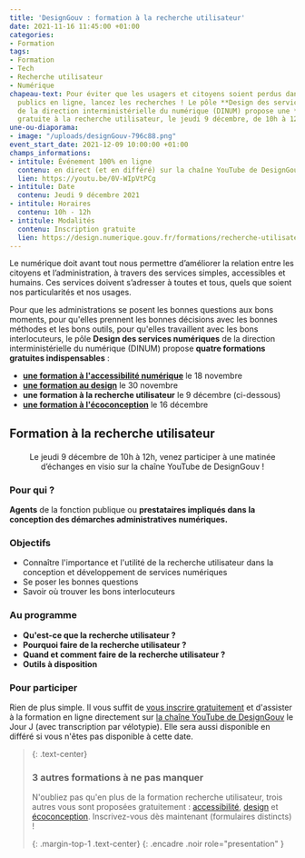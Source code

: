 ```yaml
---
title: 'DesignGouv : formation à la recherche utilisateur'
date: 2021-11-16 11:45:00 +01:00
categories:
- Formation
tags:
- Formation
- Tech
- Recherche utilisateur
- Numérique
chapeau-text: Pour éviter que les usagers et citoyens soient perdus dans vos services
  publics en ligne, lancez les recherches ! Le pôle **Design des services numériques**
  de la direction interministérielle du numérique (DINUM) propose une **formation
  gratuite à la recherche utilisateur, le jeudi 9 décembre, de 10h à 12h.**
une-ou-diaporama:
- image: "/uploads/designGouv-796c88.png"
event_start_date: 2021-12-09 10:00:00 +01:00
champs_informations:
- intitule: Événement 100% en ligne
  contenu: en direct (et en différé) sur la chaîne YouTube de DesignGouv
  lien: https://youtu.be/0V-WIpVtPCg
- intitule: Date
  contenu: Jeudi 9 décembre 2021
- intitule: Horaires
  contenu: 10h - 12h
- intitule: Modalités
  contenu: Inscription gratuite
  lien: https://design.numerique.gouv.fr/formations/recherche-utilisateur/
---
```


Le numérique doit avant tout nous permettre d’améliorer la relation entre les citoyens et l’administration, à travers des services simples, accessibles et humains. Ces services doivent s’adresser à toutes et tous, quels que soient nos particularités et nos usages.

Pour que les administrations se posent les bonnes questions aux bons moments, pour qu'elles prennent les bonnes décisions avec les bonnes méthodes et les bons outils, pour qu'elles travaillent avec les bons interlocuteurs, le pôle **Design des services numériques** de la direction interministérielle du numérique (DINUM) propose **quatre formations gratuites indispensables** : 
* **[une formation à l'accessibilité numérique](https://www.numerique.gouv.fr/agenda/designgouv-formation-accessibilite-numerique/)** le 18 novembre 
* **[une formation au design](https://www.numerique.gouv.fr/agenda/designgouv-formation-design/)** le 30 novembre 
* **une formation à la recherche utilisateur** le 9 décembre (ci-dessous)
* **[une formation à l'écoconception](https://www.numerique.gouv.fr/agenda/designgouv-formation-ecoconception/)** le 16 décembre

<h2 class="text-center">Formation à la recherche utilisateur</h2>
<div class="encadre"> <p style="margin-top: 20px; text-align:center;">Le jeudi 9 décembre de 10h à 12h, venez participer à une matinée d’échanges en visio sur la chaîne YouTube de DesignGouv&nbsp;!</p> </div>

<h3 class="h2">Pour qui ?</h3>

**Agents** de la fonction publique ou **prestataires impliqués dans la conception des démarches administratives numériques.** 

<h3 class="h2">Objectifs</h3>

* Connaître l'importance et l'utilité de la recherche utilisateur dans la conception et développement de services numériques
* Se poser les bonnes questions
* Savoir où trouver les bons interlocuteurs

<h3 class="h2">Au programme</h3>

* **Qu'est-ce que la recherche utilisateur ?**
* **Pourquoi faire de la recherche utilisateur ?**
* **Quand et comment faire de la recherche utilisateur ?**
* **Outils à disposition**

<h3 class="h2">Pour participer</h3>

Rien de plus simple. Il vous suffit de [vous inscrire gratuitement](https://design.numerique.gouv.fr/formations/recherche-utilisateur/) et d'assister à la formation en ligne directement sur [la chaîne YouTube de DesignGouv](https://www.youtube.com/channel/UCMH9lC8dSlRVRfb0LoKuJZw/featured) le Jour J (avec transcription par vélotypie). Elle sera aussi disponible en différé si vous n'êtes pas disponible à cette date.

> {: .text-center}
>
> ### 3 autres formations à ne pas manquer
>
> N'oubliez pas qu'en plus de la formation recherche utilisateur, trois autres vous sont proposées gratuitement : [accessibilité](https://design.numerique.gouv.fr/formations/accessibilite/), [design](https://design.numerique.gouv.fr/formations/design/) et [écoconception](https://design.numerique.gouv.fr/formations/ecoconception/). Inscrivez-vous dès maintenant (formulaires distincts) !
>
> {: .margin-top-1 .text-center}
{: .encadre .noir role="presentation" }
